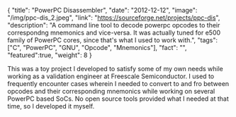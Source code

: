 {
  "title": "PowerPC Disassembler",
  "date": "2012-12-12",
  "image": "/img/ppc-dis_2.jpeg",
  "link": "https://sourceforge.net/projects/ppc-dis",
  "description": "A command line tool to decode powerpc opcodes to their correspondng mnemonics and vice-versa. It was actually tuned for e500 family of PowerPC cores, since that's what I used to work with.",
  "tags": ["C", "PowerPC", "GNU", "Opcode", "Mnemonics"],
  "fact": "",
  "featured":true,
  "weight": 8
}

This was a toy project I developed to satisfy some of my own needs while working as a validation engineer at Freescale Semiconductor. I used to frequently encounter cases wherein I needed to convert to and fro between opcodes and their corresponding mnemonics while working on several PowerPC based SoCs. No open source tools provided what I needed at that time, so I developed it myself.
